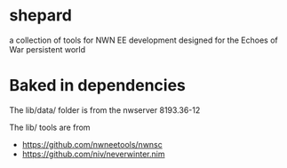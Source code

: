 # shepard
a collection of tools for NWN EE development designed for the Echoes of War persistent world

# Baked in dependencies

The lib/data/ folder is from the nwserver 8193.36-12

The lib/ tools are from 
* https://github.com/nwneetools/nwnsc
* https://github.com/niv/neverwinter.nim